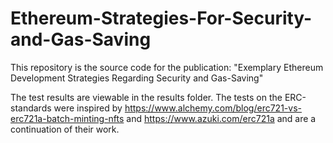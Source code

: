 # Ethereum-Strategies-For-Security-and-Gas-Saving
This repository is the source code for the publication: "Exemplary Ethereum Development Strategies Regarding Security and Gas-Saving"

The test results are viewable in the results folder. The tests on the ERC-standards were inspired by https://www.alchemy.com/blog/erc721-vs-erc721a-batch-minting-nfts and https://www.azuki.com/erc721a and are a continuation of their work.
